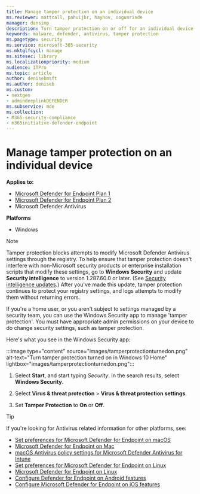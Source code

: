 ```yaml
---
title: Manage tamper protection on an individual device
ms.reviewer: mattcall, pahuijbr, hayhov, oogunrinde
manager: dansimp
description: Turn tamper protection on or off for an individual device.
keywords: malware, defender, antivirus, tamper protection
ms.pagetype: security
ms.service: microsoft-365-security
ms.mktglfcycl: manage
ms.sitesec: library
ms.localizationpriority: medium
audience: ITPro
ms.topic: article
author: denisebmsft
ms.author: deniseb
ms.custom: 
- nextgen
- admindeeplinkDEFENDER
ms.subservice: mde
ms.collection: 
- M365-security-compliance
- m365initiative-defender-endpoint
---
```


# Manage tamper protection on an individual device

**Applies to:**

- [Microsoft Defender for Endpoint Plan 1](https://go.microsoft.com/fwlink/p/?linkid=2154037)
- [Microsoft Defender for Endpoint Plan 2](https://go.microsoft.com/fwlink/p/?linkid=2154037)
- Microsoft Defender Antivirus

**Platforms**
- Windows

> [!NOTE]
> Tamper protection blocks attempts to modify Microsoft Defender Antivirus settings through the registry.
> To help ensure that tamper protection doesn't interfere with non-Microsoft security products or enterprise installation scripts that modify these settings, go to **Windows Security** and update **Security intelligence** to version 1.287.60.0 or later. (See [Security intelligence updates](https://www.microsoft.com/wdsi/definitions).)
> After you've made this update, tamper protection continues to protect your registry settings, and logs attempts to modify them without returning errors.

If you're a home user, or you aren't subject to settings managed by a security team, you can use the Windows Security app to manage 'tamper protection'. You must have appropriate admin permissions on your device to do change security settings, such as tamper protection.

Here's what you see in the Windows Security app:

:::image type="content" source="images/tamperprotectionturnedon.png" alt-text="Turn tamper protection turned on in Windows 10 Home" lightbox="images/tamperprotectionturnedon.png":::

1. Select **Start**, and start typing *Security*. In the search results, select **Windows Security**.

2. Select **Virus & threat protection** \> **Virus & threat protection settings**.

3. Set **Tamper Protection** to **On** or **Off**.

> [!TIP]
> If you're looking for Antivirus related information for other platforms, see:
> - [Set preferences for Microsoft Defender for Endpoint on macOS](mac-preferences.md)
> - [Microsoft Defender for Endpoint on Mac](microsoft-defender-endpoint-mac.md)
> - [macOS Antivirus policy settings for Microsoft Defender Antivirus for Intune](/mem/intune/protect/antivirus-microsoft-defender-settings-macos)
> - [Set preferences for Microsoft Defender for Endpoint on Linux](linux-preferences.md)
> - [Microsoft Defender for Endpoint on Linux](microsoft-defender-endpoint-linux.md)
> - [Configure Defender for Endpoint on Android features](android-configure.md)
> - [Configure Microsoft Defender for Endpoint on iOS features](ios-configure-features.md)

